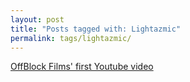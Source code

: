 ```yaml
---
layout: post
title: "Posts tagged with: Lightazmic"
permalink: tags/lightazmic/
---
```

[OffBlock Films' first Youtube video](/2012/03/offblock-films-first-youtube-video)
